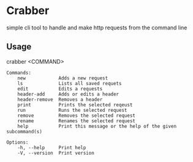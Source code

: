 # Crabber

simple cli tool to handle and make http requests from the command line

## Usage

crabber  \<COMMAND>

```
Commands:
    new            Adds a new request
    ls             Lists all saved requets
    edit           Edits a requests
    header-add     Adds or edits a header
    header-remove  Removes a header
    print          Prints the selected reqeust
    run            Runs the selected request
    remove         Removes the selected request
    rename         Renames the selected request
    help           Print this message or the help of the given subcommand(s)

Options:
    -h, --help     Print help
    -V, --version  Print version
```
